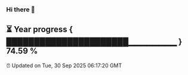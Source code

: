 ### Hi there 👋
⏳ Year progress { ██████████████████████▁▁▁▁▁▁▁▁ } 74.59 %
---
⏰ Updated on Tue, 30 Sep 2025 06:17:20 GMT

